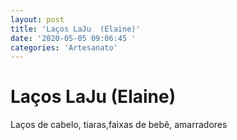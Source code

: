 ```yaml
---
layout: post
title: 'Laços LaJu  (Elaine)'
date: '2020-05-05 09:06:45 '
categories: 'Artesanato'
---
```


# Laços LaJu  (Elaine)

Laços de cabelo, tiaras,faixas de bebê, amarradores
